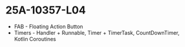 # 25A-10357-L04

* FAB - Floating Action Button
* Timers - Handler + Runnable, Timer + TimerTask, CountDownTimer, Kotlin Coroutines